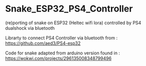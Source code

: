 # Snake_ESP32_PS4_Controller
(re)porting of snake on ESP32 (Heltec wifi lora) controlled by PS4 dualshock via bluetooth

Librarty to connect PS4 Controller via bluetooth from : https://github.com/aed3/PS4-esp32

Code for snake adapted from arduino version found in : https://wokwi.com/projects/296135008348799496
